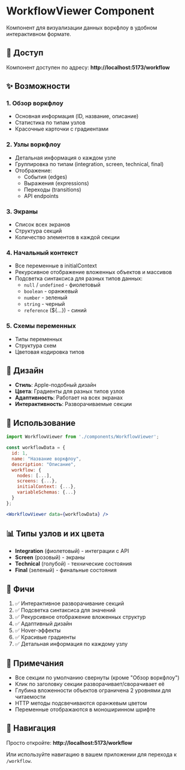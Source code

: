 # WorkflowViewer Component

Компонент для визуализации данных воркфлоу в удобном интерактивном формате.

## 📍 Доступ

Компонент доступен по адресу: **http://localhost:5173/workflow**

## ✨ Возможности

### 1. **Обзор воркфлоу**
- Основная информация (ID, название, описание)
- Статистика по типам узлов
- Красочные карточки с градиентами

### 2. **Узлы воркфлоу**
- Детальная информация о каждом узле
- Группировка по типам (integration, screen, technical, final)
- Отображение:
  - События (edges)
  - Выражения (expressions)
  - Переходы (transitions)
  - API endpoints

### 3. **Экраны**
- Список всех экранов
- Структура секций
- Количество элементов в каждой секции

### 4. **Начальный контекст**
- Все переменные в initialContext
- Рекурсивное отображение вложенных объектов и массивов
- Подсветка синтаксиса для разных типов данных:
  - `null` / `undefined` - фиолетовый
  - `boolean` - оранжевый
  - `number` - зеленый
  - `string` - черный
  - `reference` (${...}) - синий

### 5. **Схемы переменных**
- Типы переменных
- Структура схем
- Цветовая кодировка типов

## 🎨 Дизайн

- **Стиль**: Apple-подобный дизайн
- **Цвета**: Градиенты для разных типов узлов
- **Адаптивность**: Работает на всех экранах
- **Интерактивность**: Разворачиваемые секции

## 🔧 Использование

```jsx
import WorkflowViewer from './components/WorkflowViewer';

const workflowData = {
  id: 1,
  name: "Название воркфлоу",
  description: "Описание",
  workflow: {
    nodes: [...],
    screens: {...},
    initialContext: {...},
    variableSchemas: {...}
  }
};

<WorkflowViewer data={workflowData} />
```

## 📊 Типы узлов и их цвета

- **Integration** (фиолетовый) - интеграции с API
- **Screen** (розовый) - экраны
- **Technical** (голубой) - технические состояния
- **Final** (зеленый) - финальные состояния

## 🚀 Фичи

1. ✅ Интерактивное разворачивание секций
2. ✅ Подсветка синтаксиса для значений
3. ✅ Рекурсивное отображение вложенных структур
4. ✅ Адаптивный дизайн
5. ✅ Hover-эффекты
6. ✅ Красивые градиенты
7. ✅ Детальная информация по каждому узлу

## 📝 Примечания

- Все секции по умолчанию свернуты (кроме "Обзор воркфлоу")
- Клик по заголовку секции разворачивает/сворачивает её
- Глубина вложенности объектов ограничена 2 уровнями для читаемости
- HTTP методы подсвечиваются оранжевым цветом
- Переменные отображаются в моноширинном шрифте

## 🎯 Навигация

Просто откройте: **http://localhost:5173/workflow**

Или используйте навигацию в вашем приложении для перехода к `/workflow`.
